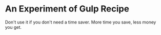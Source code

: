 # An Experiment of Gulp Recipe

Don't use it if you don't need a time saver. More time you save, less money you get.